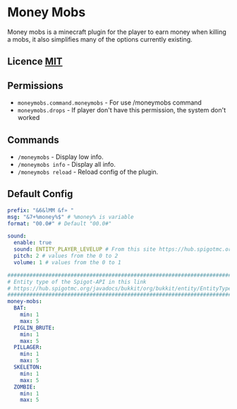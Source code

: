 # Money Mobs
Money mobs is a minecraft plugin for the player to earn money when killing a mobs, it also simplifies many of the options currently existing.

## Licence [MIT](./LICENSE.md)

## Permissions
- `moneymobs.command.moneymobs` - For use /moneymobs command
- `moneymobs.drops` - If player don't have this permission, the system don't worked

## Commands
- `/moneymobs` - Display low info.
- `/moneymobs info` - Display all info.
- `/moneymobs reload` - Reload config of the plugin.

## Default Config
```yml
prefix: "&6&lMM &f» "
msg: "&7+%money%$" # %money% is variable
format: "00.0#" # Default "00.0#"

sound:
  enable: true
  sound: ENTITY_PLAYER_LEVELUP # From this site https://hub.spigotmc.org/javadocs/bukkit/org/bukkit/Sound.html
  pitch: 2 # values from the 0 to 2
  volume: 1 # values from the 0 to 1

##############################################################################
# Entity type of the Spigot-API in this link                                 #
# https://hub.spigotmc.org/javadocs/bukkit/org/bukkit/entity/EntityType.html #
##############################################################################
money-mobs:
  BAT:
    min: 1
    max: 5
  PIGLIN_BRUTE:
    min: 1
    max: 5
  PILLAGER:
    min: 1
    max: 5
  SKELETON:
    min: 1
    max: 5
  ZOMBIE:
    min: 1
    max: 5
```
